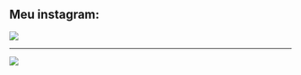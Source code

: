 <h2>Meu instagram:</h2>
<a href="https://instagram.com/vitorkkmkj" target="_blank"><img src="https://img.shields.io/badge/-Instagram-%23E4405F?style=for-the-badge&logo=instagram&logoColor=white" target="_blank"></a>
<hr>
<a href="https://www.notion.so/invite/446b21acba570769ce3c62fc8cf635848006b7ec" target="_blank"> <img src="https://img.shields.io/badge/-Notion-%237d8892? style=for-the-badge&logo=instagram&logoColor=white" target="_blank"></a>
